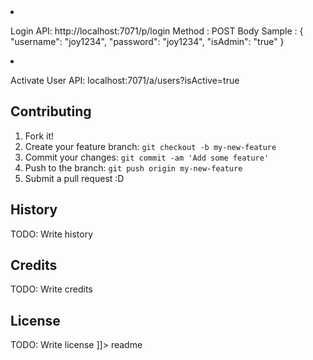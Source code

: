 <snippet>
  <content><![CDATA[
# ${1:InBlogApplication}
This is the backend part of the InBlogApplication using spring boot, H2 db and in memory redis. All API Endpoints are here.
## Installation
To build the application, run : gradle build
To run the application, run : gradle build bootRun
## Usage
1. Sign up API: localhost:7071/p/signup
   Method : POST
   Body sample : {
	                  "userName": "joy1234",
	                  "fullName": "joy das",
	                  "password": "joy1234",
	                  "email" : "joydas01ei@gmail.com",
	                  "isAdmin": "true"
                 }

2. Login API: http://localhost:7071/p/login
   Method : POST
   Body Sample : {
                    "username": "joy1234",
                    "password": "joy1234",
                    "isAdmin": "true"
                 }
 
3. Activate User API: localhost:7071/a/users?isActive=true
   
## Contributing
1. Fork it!
2. Create your feature branch: `git checkout -b my-new-feature`
3. Commit your changes: `git commit -am 'Add some feature'`
4. Push to the branch: `git push origin my-new-feature`
5. Submit a pull request :D
## History
TODO: Write history
## Credits
TODO: Write credits
## License
TODO: Write license
]]></content>
  <tabTrigger>readme</tabTrigger>
</snippet>
